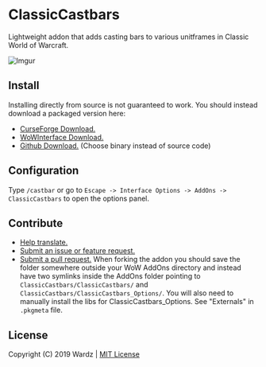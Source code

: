# ClassicCastbars

Lightweight addon that adds casting bars to various unitframes in Classic World of Warcraft.

![Imgur](https://i.imgur.com/thxJqi6.jpg)

## Install

Installing directly from source is not guaranteed to work. You should instead download a packaged version here:

- [CurseForge Download.](https://www.curseforge.com/wow/addons/classiccastbars)
- [WoWInterface Download.](https://wowinterface.com/downloads/info24925-ClassicCastbars.html)
- [Github Download.](https://github.com/wardz/classiccastbars/releases) (Choose binary instead of source code)

## Configuration

Type `/castbar` or go to `Escape -> Interface Options -> AddOns -> ClassicCastbars` to open the options panel.

## Contribute

- [Help translate.](https://www.curseforge.com/wow/addons/classiccastbars/localization)
- [Submit an issue or feature request.](https://github.com/wardz/ClassicCastbars/issues)
- [Submit a pull request.](https://github.com/wardz/ClassicCastbars/pulls)
  When forking the addon you should save the folder somewhere outside your WoW AddOns directory and
  instead have two symlinks inside the AddOns folder pointing to
  `ClassicCastbars/ClassicCastbars/` and `ClassicCastbars/ClassicCastbars_Options/`.
  You will also need to manually install the libs for ClassicCastbars_Options. See "Externals" in `.pkgmeta` file.

## License

Copyright (C) 2019 Wardz | [MIT License](https://opensource.org/licenses/MIT)

